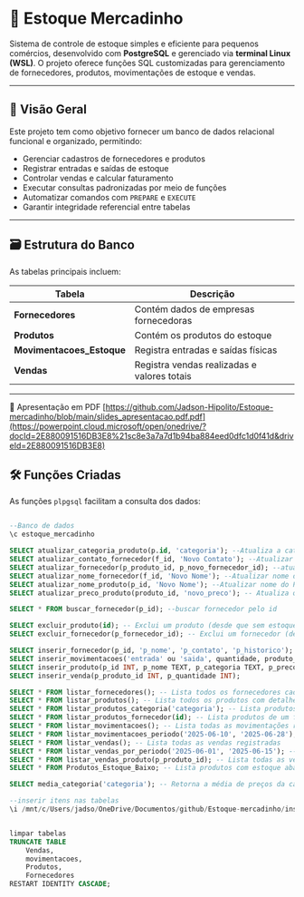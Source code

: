 # 🛒 Estoque Mercadinho

Sistema de controle de estoque simples e eficiente para pequenos comércios, desenvolvido com **PostgreSQL** e gerenciado via **terminal Linux (WSL)**. O projeto oferece funções SQL customizadas para gerenciamento de fornecedores, produtos, movimentações de estoque e vendas.

---

## 📌 Visão Geral

Este projeto tem como objetivo fornecer um banco de dados relacional funcional e organizado, permitindo:

- Gerenciar cadastros de fornecedores e produtos
- Registrar entradas e saídas de estoque
- Controlar vendas e calcular faturamento
- Executar consultas padronizadas por meio de funções
- Automatizar comandos com `PREPARE` e `EXECUTE`
- Garantir integridade referencial entre tabelas

---

## 🗃️ Estrutura do Banco

As tabelas principais incluem:

| Tabela                 | Descrição                                   |
|------------------------|---------------------------------------------|
| **Fornecedores**       | Contém dados de empresas fornecedoras       |
| **Produtos**           | Contém os produtos do estoque               |
| **Movimentacoes_Estoque** | Registra entradas e saídas físicas       |
| **Vendas**             | Registra vendas realizadas e valores totais |

---

📄 Apresentação em PDF [https://github.com/Jadson-Hipolito/Estoque-mercadinho/blob/main/slides_apresentacao.pdf.pdf](https://powerpoint.cloud.microsoft/open/onedrive/?docId=2E880091516DB3E8%21sc8e3a7a7d1b94ba884eed0dfc1d0f41d&driveId=2E880091516DB3E8)

## 🛠️ Funções Criadas

As funções `plpgsql` facilitam a consulta dos dados:

```sql

--Banco de dados
\c estoque_mercadinho

SELECT atualizar_categoria_produto(p.id, 'categoria'); --Atualiza a categoria de um produto
SELECT atualizar_contato_fornecedor(f_id, 'Novo Contato'); --Atualizar contato do fornecedor
SELECT atualizar_fornecedor(p_produto_id, p_novo_fornecedor_id); --atualiza o fornecedor
SELECT atualizar_nome_fornecedor(f_id, 'Novo Nome'); --Atualizar nome do fornecedor
SELECT atualizar_nome_produto(p_id, 'Novo Nome'); --Atualizar nome do Produto
SELECT atualizar_preco_produto(produto_id, 'novo_preco'); -- Atualiza o preço de um produto

SELECT * FROM buscar_fornecedor(p_id); --buscar fornecedor pelo id

SELECT excluir_produto(id); -- Exclui um produto (desde que sem estoque)
SELECT excluir_fornecedor(p_fornecedor_id); -- Exclui um fornecedor (desde que não forneca nehnum produto atualmente)

SELECT inserir_fornecedor(p_id, 'p_nome', 'p_contato', 'p_historico');
SELECT inserir_movimentacoes('entrada' ou 'saida', quantidade, produto_id, 'descricao');
SELECT inserir_produto(p_id INT, p_nome TEXT, p_categoria TEXT, p_preco NUMERIC, p_quantidade INT, p_fornecedor_id INT);
SELECT inserir_venda(p_produto_id INT, p_quantidade INT);

SELECT * FROM listar_fornecedores(); -- Lista todos os fornecedores cadastrados
SELECT * FROM listar_produtos(); -- Lista todos os produtos com detalhes completos
SELECT * FROM listar_produtos_categoria('categoria'); -- Lista produtos por categoria
SELECT * FROM listar_produtos_fornecedor(id); -- Lista produtos de um fornecedor específico
SELECT * FROM listar_movimentacoes(); -- Lista todas as movimentações registradas
SELECT * FROM listar_movimentacoes_periodo('2025-06-10', '2025-06-28'); -- exemplo (20 de junho a 28 de junho)
SELECT * FROM listar_vendas(); -- Lista todas as vendas registradas
SELECT * FROM listar_vendas_por_periodo('2025-06-01', '2025-06-15'); -- exemplo (1 de junho a 15 de junho)
SELECT * FROM listar_vendas_produto(p_produto_id); -- Lista todas as vendas registradas de um produto
SELECT * FROM Produtos_Estoque_Baixo; -- Lista produtos com estoque abaixo do mínimo (view ou função específica)

SELECT media_categoria('categoria'); -- Retorna a média de preços da categoria

--inserir itens nas tabelas
\i /mnt/c/Users/jadso/OneDrive/Documentos/github/Estoque-mercadinho/inserts_script.sql


limpar tabelas
TRUNCATE TABLE
    Vendas,
    movimentacoes,
    Produtos,
    Fornecedores
RESTART IDENTITY CASCADE;
